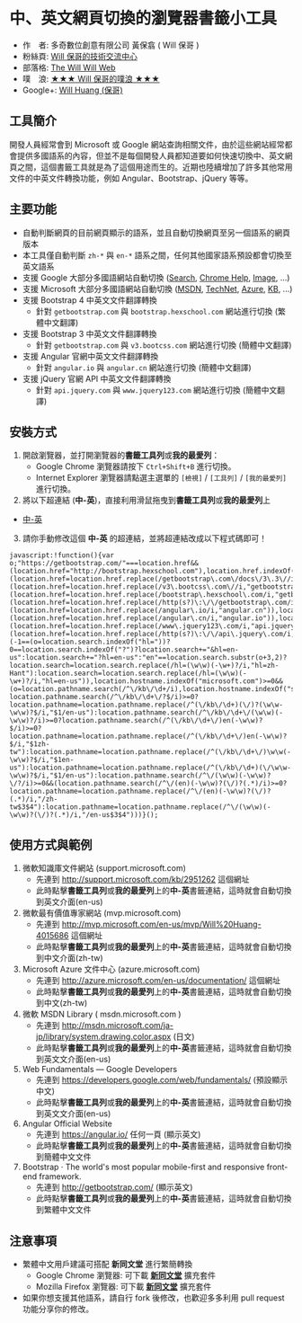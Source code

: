 中、英文網頁切換的瀏覽器書籤小工具
==============================

* 作　者: 多奇數位創意有限公司 黃保翕 ( Will 保哥 )
* 粉絲頁: [Will 保哥的技術交流中心](https://www.facebook.com/will.fans)
* 部落格: [The Will Will Web](http://blog.miniasp.com/)
* 噗　浪: [★★★ Will 保哥的噗浪 ★★★](http://www.plurk.com/willh/invite)
* Google+: [Will Huang (保哥)](https://plus.google.com/+WillHuang)

工具簡介
--------

開發人員經常會到 Microsoft 或 Google 網站查詢相關文件，由於這些網站經常都會提供多國語系的內容，但並不是每個開發人員都知道要如何快速切換中、英文網頁之間，這個書籤工具就是為了這個用途而生的。近期也陸續增加了許多其他常用文件的中英文件轉換功能，例如 Angular、Bootstrap、jQuery 等等。

主要功能
--------

* 自動判斷網頁的目前網頁顯示的語系，並且自動切換網頁至另一個語系的網頁版本
* 本工具僅自動判斷 ``zh-*`` 與 ``en-*`` 語系之間，任何其他國家語系預設都會切換至英文語系
* 支援 Google 大部分多國語網站自動切換 ([Search](http://www.google.com), [Chrome Help](https://support.google.com/chrome/), [Image](https://images.google.com/), ...)
* 支援 Microsoft 大部分多國語網站自動切換 ([MSDN](http://msdn.microsoft.com/), [TechNet](http://technet.microsoft.com/), [Azure](http://azure.microsoft.com), [KB](http://support.microsoft.com/), ...)
* 支援 Bootstrap 4 中英文文件翻譯轉換
  - 針對 `getbootstrap.com` 與 `bootstrap.hexschool.com` 網站進行切換 (繁體中文翻譯)
* 支援 Bootstrap 3 中英文文件翻譯轉換
  - 針對 `getbootstrap.com` 與 `v3.bootcss.com` 網站進行切換 (簡體中文翻譯)
* 支援 Angular 官網中英文文件翻譯轉換
  - 針對 `angular.io` 與 `angular.cn` 網站進行切換 (簡體中文翻譯)
* 支援 jQuery 官網 API 中英文文件翻譯轉換
  - 針對 `api.jquery.com` 與 `www.jquery123.com` 網站進行切換 (簡體中文翻譯)

安裝方式
--------

1. 開啟瀏覽器，並打開瀏覽器的**書籤工具列**或**我的最愛列**：
	* Google Chrome 瀏覽器請按下 ``Ctrl+Shift+B`` 進行切換。
	* Internet Explorer 瀏覽器請點選主選單的 ``[檢視]`` / ``[工具列]`` / ``[我的最愛列]`` 進行切換。   
2. 將以下超連結 (**中-英**)，直接利用滑鼠拖曳到**書籤工具列**或**我的最愛列**上
  * [中-英](https://www.facebook.com/will.fans)
3. 請你手動修改這個 **中-英** 的超連結，並將超連結改成以下程式碼即可！

  ```
  javascript:!function(){var o;"https://getbootstrap.com/"===location.href&&(location.href="http://bootstrap.hexschool.com"),location.href.indexOf("//getbootstrap.com/docs/3.3/")>=0&&(location.href=location.href.replace(/getbootstrap\.com\/docs\/3\.3\//i,"v3.bootcss.com/")),location.href.indexOf("//v3.bootcss.com/")>=0&&(location.href=location.href.replace(/v3\.bootcss\.com\//i,"getbootstrap.com/docs/3.3/")),location.href.indexOf("//bootstrap.hexschool.com/")>=0&&(location.href=location.href.replace(/bootstrap\.hexschool\.com/i,"getbootstrap.com")),location.href.indexOf("//getbootstrap.com/docs/4.0/")>=0&&(location.href=location.href.replace(/http(s?)\:\/\/getbootstrap\.com/i,"http://bootstrap.hexschool.com")),location.href.indexOf("//angular.io/")>=0&&(location.href=location.href.replace(/angular\.io/i,"angular.cn")),location.href.indexOf("//angular.cn/")>=0&&(location.href=location.href.replace(/angular\.cn/i,"angular.io")),location.href.indexOf("//www.jquery123.com/")>=0&&(location.href=location.href.replace(/www\.jquery123\.com/i,"api.jquery.com")),location.href.indexOf("//api.jquery.com/")>=0&&(location.href=location.href.replace(/http(s?)\:\/\/api\.jquery\.com/i,"http://www.jquery123.com")),location.hostname.indexOf("google.com")>=0&&(-1==(o=location.search.indexOf("hl="))?0==location.search.indexOf("?")?location.search+="&hl=en-us":location.search+="?hl=en-us":"en"==location.search.substr(o+3,2)?location.search=location.search.replace(/hl=(\w\w)(-\w+)?/i,"hl=zh-Hant"):location.search=location.search.replace(/hl=(\w\w)(-\w+)?/i,"hl=en-us")),location.hostname.indexOf("microsoft.com")>=0&&(o=location.pathname.search(/^\/kb\/\d+/i),location.hostname.indexOf("support.microsoft.com")>=0&&o>=0?location.pathname.search(/^\/kb\/\d+\/?$/i)>=0?location.pathname=location.pathname.replace(/^(\/kb\/\d+)(\/)?(\w\w-\w\w)?$/i,"$1/en-us"):location.pathname.search(/^\/kb\/\d+\/(\w\w)(-\w\w)?/i)>=0?location.pathname.search(/^(\/kb\/\d+\/)en(-\w\w)?$/i)>=0?location.pathname=location.pathname.replace(/^(\/kb\/\d+\/)en(-\w\w)?$/i,"$1zh-tw"):location.pathname=location.pathname.replace(/^(\/kb\/\d+\/)\w\w(-\w\w)?$/i,"$1en-us"):location.pathname=location.pathname.replace(/^(\/kb\/\d+)(\/\w\w-\w\w)?$/i,"$1/en-us"):location.pathname.search(/^\/(\w\w)(-\w\w)?\/?/i)>=0&&(location.pathname.search(/^\/(en)(-\w\w)?(\/)?(.*)/i)>=0?location.pathname=location.pathname.replace(/^\/(en)(-\w\w)?(\/)?(.*)/i,"/zh-tw$3$4"):location.pathname=location.pathname.replace(/^\/(\w\w)(-\w\w)?(\/)?(.*)/i,"/en-us$3$4")))}();
  ```

使用方式與範例
-------------

1. 微軟知識庫文件網站 (support.microsoft.com)
	* 先連到 http://support.microsoft.com/kb/2951262 這個網址
	* 此時點擊**書籤工具列**或**我的最愛列**上的**中-英**書籤連結，這時就會自動切換到英文介面(en-us)
2. 微軟最有價值專家網站 (mvp.microsoft.com)
	* 先連到 http://mvp.microsoft.com/en-us/mvp/Will%20Huang-4015686 這個網址
	* 此時點擊**書籤工具列**或**我的最愛列**上的**中-英**書籤連結，這時就會自動切換到中文介面(zh-tw)
3. Microsoft Azure 文件中心 (azure.microsoft.com)
	* 先連到 http://azure.microsoft.com/en-us/documentation/ 這個網址
	* 此時點擊**書籤工具列**或**我的最愛列**上的**中-英**書籤連結，這時就會自動切換到中文(zh-tw)
4. 微軟 MSDN Library ( msdn.microsoft.com )
	* 先連到 http://msdn.microsoft.com/ja-jp/library/system.drawing.color.aspx (日文)
	* 此時點擊**書籤工具列**或**我的最愛列**上的**中-英**書籤連結，這時就會自動切換到英文文介面(en-us)
5. Web Fundamentals — Google Developers
	* 先連到 https://developers.google.com/web/fundamentals/ (預設顯示中文)
	* 此時點擊**書籤工具列**或**我的最愛列**上的**中-英**書籤連結，這時就會自動切換到英文文介面(en-us)
6. Angular Official Website
	* 先連到 https://angular.io/ 任何一頁 (顯示英文)
	* 此時點擊**書籤工具列**或**我的最愛列**上的**中-英**書籤連結，這時就會自動切換到簡體中文文件
7. Bootstrap · The world's most popular mobile-first and responsive front-end framework.
	* 先連到 http://getbootstrap.com/ (顯示英文)
	* 此時點擊**書籤工具列**或**我的最愛列**上的**中-英**書籤連結，這時就會自動切換到繁體中文文件

注意事項
--------

* 繁體中文用戶建議可搭配 **新同文堂** 進行繁簡轉換
  - Google Chrome 瀏覽器: 可下載 **[新同文堂](https://chrome.google.com/webstore/detail/new-tong-wen-tang/ldmgbgaoglmaiblpnphffibpbfchjaeg?hl=zh-TW)** 擴充套件
  - Mozilla Firefox 瀏覽器: 可下載 **[新同文堂](https://addons.mozilla.org/zh-TW/firefox/addon/new_tongwentang/)** 擴充套件
* 如果你想支援其他語系，請自行 fork 後修改，也歡迎多多利用 pull request 功能分享你的修改。